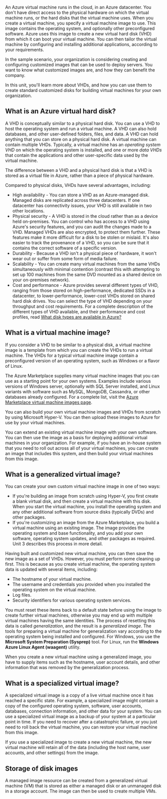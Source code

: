 An Azure virtual machine runs in the cloud, in an Azure datacenter. You don't have direct access to the physical hardware on which the virtual machine runs, or the hard disks that the virtual machine uses. When you create a virtual machine, you specify a virtual machine image to use. This image contains the operating system, and optionally other preconfigured software. Azure uses this image to create a new virtual hard disk (VHD) from which it can boot your virtual machine. You can then tailor the virtual machine by configuring and installing additional applications, according to your requirements.

In the sample scenario, your organization is considering creating and configuring customized images that can be used to deploy servers. You want to know what customized images are, and how they can benefit the company.

In this unit, you'll learn more about VHDs, and how you can use them to create standard customized disks for building virtual machines for your own organization.

## What is an Azure virtual hard disk?

A VHD is conceptually similar to a physical hard disk. You can use a VHD to host the operating system and run a virtual machine. A VHD can also hold databases, and other user-defined folders, files, and data. A VHD can hold anything that you can store on a physical hard disk. A virtual machine can contain multiple VHDs. Typically, a virtual machine has an *operating system VHD* on which the operating system is installed, and one or more *data VHDs* that contain the applications and other user-specific data used by the virtual machine.

The difference between a VHD and a physical hard disk is that a VHD is stored as a virtual file in Azure, rather than a piece of physical hardware.

Compared to physical disks, VHDs have several advantages, including:

- High availability - You can store a VHD as an Azure-managed disk. Managed disks are replicated across three datacenters. If one datacenter has connectivity issues, your VHD is still available in two other locations.
- Physical security - A VHD is stored in the cloud rather than as a device held on-premises. You can control who has access to a VHD using Azure's security features, and you can audit the changes made to a VHD. Managed VHDs are also encrypted, to protect them further. These features make it more difficult for a disk to be stolen or mislaid. It's also easier to track the provenance of a VHD, so you can be sure that it contains the correct software of a specific version.
- Durability - Because a VHD isn't a physical piece of hardware, it won't wear out or suffer from some form of media failure.
- Scalability - You can create many virtual machines from the same VHDs simultaneously with minimal contention (contrast this with attempting to set up 100 machines from the same DVD mounted as a shared device on your on-premises network).
- Cost and performance - Azure provides several different types of VHD, ranging from those stored on high-performance, dedicated SSDs in a datacenter, to lower-performance, lower-cost VHDs stored on shared hard disk drives. You can select the type of VHD depending on your throughput and cost requirements. For a complete description of the different types of VHD available, and their performance and cost profiles, read [What disk types are available in Azure?](https://docs.microsoft.com/azure/virtual-machines/windows/disks-types)

## What is a virtual machine image?

If you consider a VHD to be similar to a physical disk, a virtual machine image is a template from which you can create the VHDs to run a virtual machine. The VHDs for a typical virtual machine image contain a preconfigured version of an operating system, such as Windows or a flavor of Linux.

The Azure Marketplace supplies many virtual machine images that you can use as a starting point for your own systems. Examples include various versions of Windows server, optionally with SQL Server installed, and Linux variants with software such as MySQL, MongoDB, Cassandra, or other databases already configured. For a complete list, visit the [Azure Marketplace virtual machine images page](https://azuremarketplace.microsoft.com/marketplace/apps?filters=virtual-machine-images).

You can also build your own virtual machine images and VHDs from scratch by using Microsoft Hyper-V. You can then upload these images to Azure for use by your virtual machines.

You can extend an existing virtual machine image with your own software. You can then use the image as a basis for deploying additional virtual machines in your organization. For example, if you have an in-house system that you need to roll out across all of your virtual machines, you can create an image that includes this system, and then build your virtual machines from this image.

## What is a generalized virtual image?

You can create your own custom virtual machine image in one of two ways:

- If you're building an image from scratch using Hyper-V, you first create a blank virtual disk, and then create a virtual machine with this disk. When you start the virtual machine, you install the operating system and any other additional software from source disks (typically DVDs) and other packages.
- If you're customizing an image from the Azure Marketplace, you build a virtual machine using an existing image. The image provides the operating system and base functionality, and you add your own software, operating system updates, and other packages as required. Unit 3 describes this process in more detail.

Having built and customized new virtual machine, you can then save the new image as a set of VHDs. However, you must perform some cleaning up first. This is because as you create virtual machine, the operating system data is updated with several items, including:

- The hostname of your virtual machine.
- The username and credentials you provided when you installed the operating system on the virtual machine.
- Log files.
- Security identifiers for various operating system services.

You must reset these items back to a default state before using the image to create further virtual machines, otherwise you may end up with multiple virtual machines having the same identities. The process of resetting this data is called *generalization*, and the result is a *generalized image*. The tools for preparing a virtual machine for generalization vary according to the operating system being installed and configured. For Windows, you use the **Microsoft System Preparation (Sysprep)** tool. For Linux, run the **Windows Azure Linux Agent (waagent)** utility.

When you create a new virtual machine using a generalized image, you have to supply items such as the hostname, user account details, and other information that was removed by the generalization process.

## What is a specialized virtual image?

A specialized virtual image is a copy of a live virtual machine once it has reached a specific state. For example, a specialized image might contain a copy of the configured operating system, software, user accounts, databases, connection information, and other data for your system. You can use a specialized virtual image as a backup of your system at a particular point in time. If you need to recover after a catastrophic failure, or you just need to roll back the virtual machine, you can restore your virtual machine from this image.

If you use a specialized image to create a new virtual machine, the new virtual machine will retain all of the data (including the host name, user accounts, and other settings) from the image.

## Storage of disk images

A managed image resource can be created from a generalized virtual machine (VM) that is stored as either a managed disk or an unmanaged disk in a storage account. The image can then be used to create multiple VMs.
